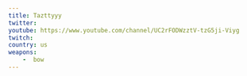 ```yaml
---
title: Tazttyyy
twitter:
youtube: https://www.youtube.com/channel/UC2rFODWzztV-tzG5ji-Viyg
twitch:
country: us
weapons:
    -  bow
---
```

